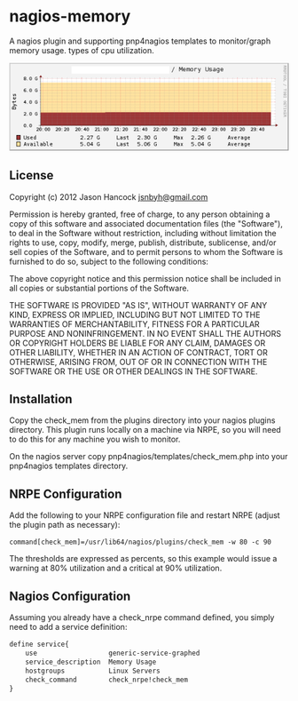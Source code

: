 nagios-memory
=============

A nagios plugin and supporting pnp4nagios templates to monitor/graph memory usage.
types of cpu utilization.

![check_mem](https://github.com/jasonhancock/nagios-memory/raw/master/example-images/check_mem.png)

License
-------
Copyright (c) 2012 Jason Hancock <jsnbyh@gmail.com>

Permission is hereby granted, free of charge, to any person obtaining a copy
of this software and associated documentation files (the "Software"), to deal
in the Software without restriction, including without limitation the rights
to use, copy, modify, merge, publish, distribute, sublicense, and/or sell
copies of the Software, and to permit persons to whom the Software is furnished
to do so, subject to the following conditions:

The above copyright notice and this permission notice shall be included in all
copies or substantial portions of the Software.

THE SOFTWARE IS PROVIDED "AS IS", WITHOUT WARRANTY OF ANY KIND, EXPRESS OR
IMPLIED, INCLUDING BUT NOT LIMITED TO THE WARRANTIES OF MERCHANTABILITY,
FITNESS FOR A PARTICULAR PURPOSE AND NONINFRINGEMENT. IN NO EVENT SHALL THE
AUTHORS OR COPYRIGHT HOLDERS BE LIABLE FOR ANY CLAIM, DAMAGES OR OTHER
LIABILITY, WHETHER IN AN ACTION OF CONTRACT, TORT OR OTHERWISE, ARISING FROM,
OUT OF OR IN CONNECTION WITH THE SOFTWARE OR THE USE OR OTHER DEALINGS IN
THE SOFTWARE.

Installation
------------

Copy the check\_mem from the plugins directory into your nagios plugins directory.
This plugin runs locally on a machine via NRPE, so you will need to do this for
any machine you wish to monitor.

On the nagios server copy pnp4nagios/templates/check\_mem.php into your pnp4nagios
templates directory.

NRPE Configuration
------------------

Add the following to your NRPE configuration file and restart NRPE (adjust the plugin
path as necessary):

```
command[check_mem]=/usr/lib64/nagios/plugins/check_mem -w 80 -c 90
```
The thresholds are expressed as percents, so this example would issue a warning at 80%
utilization and a critical at 90% utilization.

Nagios Configuration
--------------------

Assuming you already have a check\_nrpe command defined, you simply need to add
a service definition:

```
define service{
    use                  generic-service-graphed
    service_description  Memory Usage 
    hostgroups           Linux Servers 
    check_command        check_nrpe!check_mem
}
```
